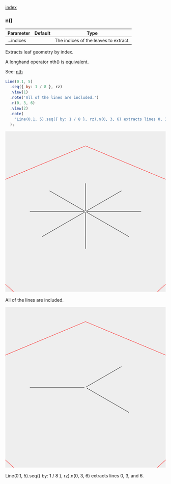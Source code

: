 [index](../../nb/api/index.md)
### n()
Parameter|Default|Type
---|---|---
...indices||The indices of the leaves to extract.

Extracts leaf geometry by index.

A longhand operator nth() is equivalent.

See: [nth](../../nb/api/nth.md)

```JavaScript
Line(0.1, 5)
  .seq({ by: 1 / 8 }, rz)
  .view(1)
  .note('All of the lines are included.')
  .n(0, 3, 6)
  .view(2)
  .note(
    'Line(0.1, 5).seq({ by: 1 / 8 }, rz).n(0, 3, 6) extracts lines 0, 3, and 6.'
  );
```

![Image](n.md.$2_1.png)

All of the lines are included.

![Image](n.md.$2_2.png)

Line(0.1, 5).seq({ by: 1 / 8 }, rz).n(0, 3, 6) extracts lines 0, 3, and 6.
